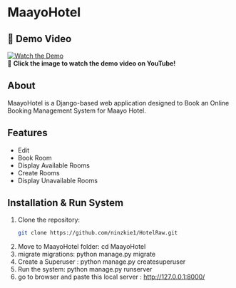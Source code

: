# MaayoHotel
## 🎥 Demo Video  
[![Watch the Demo](https://img.youtube.com/vi/_8_zNgBAV7E/maxresdefault.jpg)](https://www.youtube.com/watch?v=_8_zNgBAV7E)  
🔗 **Click the image to watch the demo video on YouTube!**  

## About
MaayoHotel is a Django-based web application designed to Book an Online Booking Management System for Maayo Hotel.

## Features
- Edit
- Book Room
- Display Available Rooms
- Create Rooms
- Display Unavailable Rooms


## Installation & Run System
1. Clone the repository:
   ```sh
   git clone https://github.com/ninzkie1/HotelRaw.git

2. Move to MaayoHotel folder:
	cd MaayoHotel
3. migrate migrations:
   	python manage.py migrate
4.  Create a Superuser :
   	python manage.py createsuperuser
5. Run the system:
	python manage.py runserver
6. go to browser and paste this local server :  http://127.0.0.1:8000/
